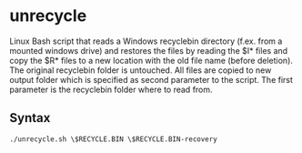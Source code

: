 # unrecycle

Linux Bash script that reads a Windows recyclebin directory (f.ex. from a mounted windows drive) and restores the files by reading the $I* files and copy the $R* files to a new location with the old file name (before deletion).
The original recyclebin folder is untouched. All files are copied to new output folder which is specified as second parameter to the script.
The first parameter is the recyclebin folder where to read from.

## Syntax

```
./unrecycle.sh \$RECYCLE.BIN \$RECYCLE.BIN-recovery
```
